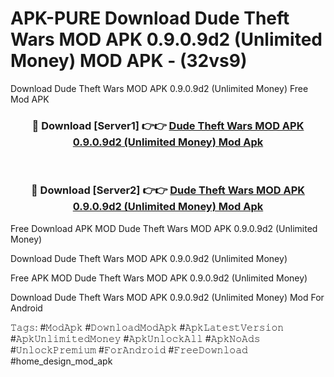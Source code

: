# APK-PURE Download Dude Theft Wars MOD APK 0.9.0.9d2 (Unlimited Money) MOD APK - (32vs9)
Download Dude Theft Wars MOD APK 0.9.0.9d2 (Unlimited Money) Free Mod APK

<div align="center">
<h3>🔴 Download [Server1] 👉👉 <a href="https://apk-comot.site?title=Dude_Theft_Wars_MOD_APK_0.9.0.9d2_(Unlimited_Money)">Dude Theft Wars MOD APK 0.9.0.9d2 (Unlimited Money) Mod Apk</a></h3><br>

<h3>🔴 Download [Server2] 👉👉 <a href="https://apk-comot.site?title=Dude_Theft_Wars_MOD_APK_0.9.0.9d2_(Unlimited_Money)">Dude Theft Wars MOD APK 0.9.0.9d2 (Unlimited Money) Mod Apk</a></h3>
</div>


Free Download APK MOD Dude Theft Wars MOD APK 0.9.0.9d2 (Unlimited Money)

Download Dude Theft Wars MOD APK 0.9.0.9d2 (Unlimited Money) 

Free APK MOD Dude Theft Wars MOD APK 0.9.0.9d2 (Unlimited Money) 

Download Dude Theft Wars MOD APK 0.9.0.9d2 (Unlimited Money) Mod For Android

𝚃𝚊𝚐𝚜: #𝙼𝚘𝚍𝙰𝚙𝚔 #𝙳𝚘𝚠𝚗𝚕𝚘𝚊𝚍𝙼𝚘𝚍𝙰𝚙𝚔 #𝙰𝚙𝚔𝙻𝚊𝚝𝚎𝚜𝚝𝚅𝚎𝚛𝚜𝚒𝚘𝚗 #𝙰𝚙𝚔𝚄𝚗𝚕𝚒𝚖𝚒𝚝𝚎𝚍𝙼𝚘𝚗𝚎𝚢 #𝙰𝚙𝚔𝚄𝚗𝚕𝚘𝚌𝚔𝙰𝚕𝚕 #𝙰𝚙𝚔𝙽𝚘𝙰𝚍𝚜 #𝚄𝚗𝚕𝚘𝚌𝚔𝙿𝚛𝚎𝚖𝚒𝚞𝚖 #𝙵𝚘𝚛𝙰𝚗𝚍𝚛𝚘𝚒𝚍 #𝙵𝚛𝚎𝚎𝙳𝚘𝚠𝚗𝚕𝚘𝚊𝚍 #home_design_mod_apk